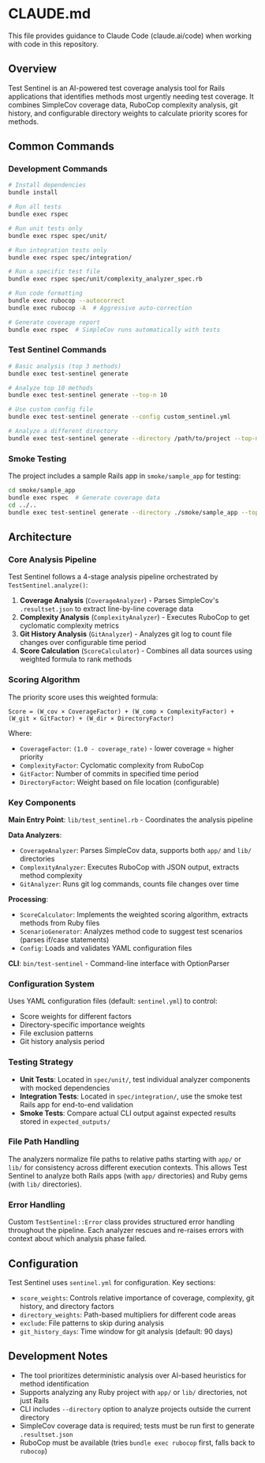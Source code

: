 # CLAUDE.md

This file provides guidance to Claude Code (claude.ai/code) when working with code in this repository.

## Overview

Test Sentinel is an AI-powered test coverage analysis tool for Rails applications that identifies methods most urgently needing test coverage. It combines SimpleCov coverage data, RuboCop complexity analysis, git history, and configurable directory weights to calculate priority scores for methods.

## Common Commands

### Development Commands
```bash
# Install dependencies
bundle install

# Run all tests
bundle exec rspec

# Run unit tests only
bundle exec rspec spec/unit/

# Run integration tests only  
bundle exec rspec spec/integration/

# Run a specific test file
bundle exec rspec spec/unit/complexity_analyzer_spec.rb

# Run code formatting
bundle exec rubocop --autocorrect
bundle exec rubocop -A  # Aggressive auto-correction

# Generate coverage report
bundle exec rspec  # SimpleCov runs automatically with tests
```

### Test Sentinel Commands
```bash
# Basic analysis (top 3 methods)
bundle exec test-sentinel generate

# Analyze top 10 methods
bundle exec test-sentinel generate --top-n 10

# Use custom config file
bundle exec test-sentinel generate --config custom_sentinel.yml

# Analyze a different directory
bundle exec test-sentinel generate --directory /path/to/project --top-n 5
```

### Smoke Testing
The project includes a sample Rails app in `smoke/sample_app` for testing:
```bash
cd smoke/sample_app
bundle exec rspec  # Generate coverage data
cd ../..
bundle exec test-sentinel generate --directory ./smoke/sample_app --top-n 10
```

## Architecture

### Core Analysis Pipeline
Test Sentinel follows a 4-stage analysis pipeline orchestrated by `TestSentinel.analyze()`:

1. **Coverage Analysis** (`CoverageAnalyzer`) - Parses SimpleCov's `.resultset.json` to extract line-by-line coverage data
2. **Complexity Analysis** (`ComplexityAnalyzer`) - Executes RuboCop to get cyclomatic complexity metrics  
3. **Git History Analysis** (`GitAnalyzer`) - Analyzes git log to count file changes over configurable time period
4. **Score Calculation** (`ScoreCalculator`) - Combines all data sources using weighted formula to rank methods

### Scoring Algorithm
The priority score uses this weighted formula:
```
Score = (W_cov × CoverageFactor) + (W_comp × ComplexityFactor) + (W_git × GitFactor) + (W_dir × DirectoryFactor)
```

Where:
- `CoverageFactor`: `(1.0 - coverage_rate)` - lower coverage = higher priority
- `ComplexityFactor`: Cyclomatic complexity from RuboCop
- `GitFactor`: Number of commits in specified time period  
- `DirectoryFactor`: Weight based on file location (configurable)

### Key Components

**Main Entry Point**: `lib/test_sentinel.rb` - Coordinates the analysis pipeline

**Data Analyzers**:
- `CoverageAnalyzer`: Parses SimpleCov data, supports both `app/` and `lib/` directories
- `ComplexityAnalyzer`: Executes RuboCop with JSON output, extracts method complexity
- `GitAnalyzer`: Runs git log commands, counts file changes over time

**Processing**:
- `ScoreCalculator`: Implements the weighted scoring algorithm, extracts methods from Ruby files
- `ScenarioGenerator`: Analyzes method code to suggest test scenarios (parses if/case statements)
- `Config`: Loads and validates YAML configuration files

**CLI**: `bin/test-sentinel` - Command-line interface with OptionParser

### Configuration System
Uses YAML configuration files (default: `sentinel.yml`) to control:
- Score weights for different factors
- Directory-specific importance weights
- File exclusion patterns
- Git history analysis period

### Testing Strategy
- **Unit Tests**: Located in `spec/unit/`, test individual analyzer components with mocked dependencies
- **Integration Tests**: Located in `spec/integration/`, use the smoke test Rails app for end-to-end validation
- **Smoke Tests**: Compare actual CLI output against expected results stored in `expected_outputs/`

### File Path Handling
The analyzers normalize file paths to relative paths starting with `app/` or `lib/` for consistency across different execution contexts. This allows Test Sentinel to analyze both Rails apps (with `app/` directories) and Ruby gems (with `lib/` directories).

### Error Handling
Custom `TestSentinel::Error` class provides structured error handling throughout the pipeline. Each analyzer rescues and re-raises errors with context about which analysis phase failed.

## Configuration

Test Sentinel uses `sentinel.yml` for configuration. Key sections:
- `score_weights`: Controls relative importance of coverage, complexity, git history, and directory factors
- `directory_weights`: Path-based multipliers for different code areas  
- `exclude`: File patterns to skip during analysis
- `git_history_days`: Time window for git analysis (default: 90 days)

## Development Notes

- The tool prioritizes deterministic analysis over AI-based heuristics for method identification
- Supports analyzing any Ruby project with `app/` or `lib/` directories, not just Rails
- CLI includes `--directory` option to analyze projects outside the current directory
- SimpleCov coverage data is required; tests must be run first to generate `.resultset.json`
- RuboCop must be available (tries `bundle exec rubocop` first, falls back to `rubocop`)